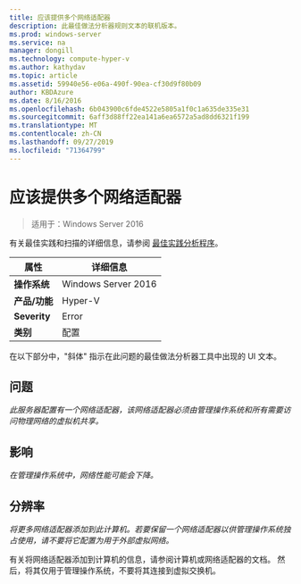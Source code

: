 ```yaml
---
title: 应该提供多个网络适配器
description: 此最佳做法分析器规则文本的联机版本。
ms.prod: windows-server
ms.service: na
manager: dongill
ms.technology: compute-hyper-v
ms.author: kathydav
ms.topic: article
ms.assetid: 59940e56-e06a-490f-90ea-cf30d9f80b09
author: KBDAzure
ms.date: 8/16/2016
ms.openlocfilehash: 6b043900c6fde4522e5805a1f0c1a635de335e31
ms.sourcegitcommit: 6aff3d88ff22ea141a6ea6572a5ad8dd6321f199
ms.translationtype: MT
ms.contentlocale: zh-CN
ms.lasthandoff: 09/27/2019
ms.locfileid: "71364799"
---
```

# <a name="more-than-one-network-adapter-should-be-available"></a>应该提供多个网络适配器

>适用于：Windows Server 2016

有关最佳实践和扫描的详细信息，请参阅 [最佳实践分析程序](https://go.microsoft.com/fwlink/?LinkId=122786)。  
  
|属性|详细信息|  
|-|-|  
|**操作系统**|Windows Server 2016|  
|**产品/功能**|Hyper-V|  
|**Severity**|Error|  
|**类别**|配置|  

在以下部分中，"斜体" 指示在此问题的最佳做法分析器工具中出现的 UI 文本。

## <a name="issue"></a>问题  
  
*此服务器配置有一个网络适配器，该网络适配器必须由管理操作系统和所有需要访问物理网络的虚拟机共享。*  
  
## <a name="impact"></a>影响  
  
*在管理操作系统中，网络性能可能会下降。*  
  
## <a name="resolution"></a>分辨率  
  
*将更多网络适配器添加到此计算机。若要保留一个网络适配器以供管理操作系统独占使用，请不要将它配置为用于外部虚拟网络。*  
  
有关将网络适配器添加到计算机的信息，请参阅计算机或网络适配器的文档。 然后，将其仅用于管理操作系统，不要将其连接到虚拟交换机。   
  


